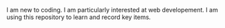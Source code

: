 I am new to coding. I am particularly interested at web developement. I am using this repository to learn and record key items.
